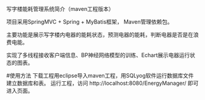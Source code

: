写字楼能耗管理系统简介（maven工程版本）

项目采用SpringMVC + Spring + MyBatis框架， Maven管理依赖包。

主要功能是展示写字楼内电器的能耗状态，预测电器的能耗，判断电器是否是在浪费电能。

实现了多线程接收客户端信息、BP神经网络模型的训练、Echart展示电器运行状态的图表。

#使用方法
下载工程用eclipse导入maven工程，用SQLyog软件运行数据库文件建立数据库和表。
运行工程，访问 http://localhost:8080/EnergyManager/ 即可进入页面。
